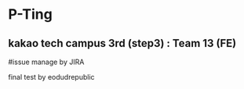 # P-Ting

## kakao tech campus 3rd (step3) : Team 13 (FE)

#issue manage by JIRA 

final test by eodudrepublic
